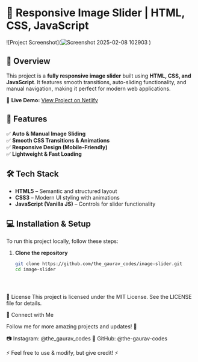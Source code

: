 # 🎨 Responsive Image Slider | HTML, CSS, JavaScript  

![Project Screenshot](![Screenshot 2025-02-08 102903](https://github.com/user-attachments/assets/62e9001f-f38e-422a-a740-98817d3880e0)
) 
## 📌 Overview  
This project is a **fully responsive image slider** built using **HTML, CSS, and JavaScript**. It features smooth transitions, auto-sliding functionality, and manual navigation, making it perfect for modern web applications.  

🔗 **Live Demo:** [View Project on Netlify](https://expanding-cards-gaurav.netlify.app/)  

## 🚀 Features  
✅ **Auto & Manual Image Sliding**  
✅ **Smooth CSS Transitions & Animations**  
✅ **Responsive Design (Mobile-Friendly)**  
✅ **Lightweight & Fast Loading**  

## 🛠️ Tech Stack  
- **HTML5** – Semantic and structured layout  
- **CSS3** – Modern UI styling with animations  
- **JavaScript (Vanilla JS)** – Controls for slider functionality  



## 💻 Installation & Setup  
To run this project locally, follow these steps:  

1. **Clone the repository**  
   ```bash
   git clone https://github.com/the_gaurav_codes/image-slider.git
   cd image-slider

   



📜 License
This project is licensed under the MIT License. See the LICENSE file for details.

📲 Connect with Me

Follow me for more amazing projects and updates! 🚀

📷 Instagram: @the_gaurav_codes
🐙 GitHub: @the-gaurav-codes

⚡ Feel free to use & modify, but give credit! ⚡



